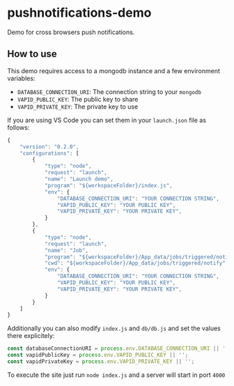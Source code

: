# pushnotifications-demo

Demo for cross browsers push notifications.

## How to use

This demo requires access to a mongodb instance and a few environment variables:

* `DATABASE_CONNECTION_URI`: The connection string to your `mongodb`
* `VAPID_PUBLIC_KEY`: The public key to share
* `VAPID_PRIVATE_KEY`: The private key to use

If you are using VS Code you can set them in your `launch.json` file as follows:

```js
{
    "version": "0.2.0",
    "configurations": [
        {
            "type": "node",
            "request": "launch",
            "name": "Launch demo",
            "program": "${workspaceFolder}/index.js",
            "env": {
                "DATABASE_CONNECTION_URI": "YOUR CONNECTION STRING",
                "VAPID_PUBLIC_KEY": "YOUR PUBLIC KEY",
                "VAPID_PRIVATE_KEY": "YOUR PRIVATE KEY",
            }
        },
        {
            "type": "node",
            "request": "launch",
            "name": "Job",
            "program": "${workspaceFolder}/App_data/jobs/triggered/notify/index.js",
            "cwd": "${workspaceFolder}/App_data/jobs/triggered/notify",
            "env": {
                "DATABASE_CONNECTION_URI": "YOUR CONNECTION STRING",
                "VAPID_PUBLIC_KEY": "YOUR PUBLIC KEY",
                "VAPID_PRIVATE_KEY": "YOUR PRIVATE KEY",
            }
        }
    ]
}
```

Additionally you can also modify `index.js` and `db/db.js` and set the values there explicitely:

```js
const databaseConnectionURI = process.env.DATABASE_CONNECTION_URI || '';
const vapidPublicKey = process.env.VAPID_PUBLIC_KEY || '';
const vapidPrivateKey = process.env.VAPID_PRIVATE_KEY || '';
```

To execute the site just run `node index.js` and a server will start in port `4000`
